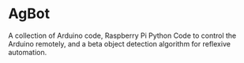 # AgBot
A collection of Arduino code, Raspberry Pi Python Code to control the Arduino remotely, and a beta object detection algorithm for reflexive automation.
